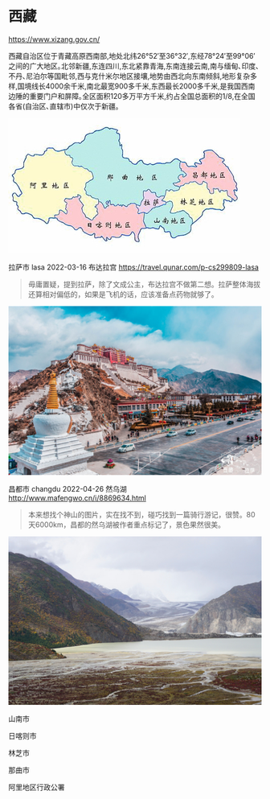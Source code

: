 # 西藏

https://www.xizang.gov.cn/

西藏自治区位于青藏高原西南部,地处北纬26°52′至36°32′,东经78°24′至99°06′之间的广大地区｡北邻新疆,东连四川,东北紧靠青海,东南连接云南,南与缅甸､印度､不丹､尼泊尔等国毗邻,西与克什米尔地区接壤,地势由西北向东南倾斜,地形复杂多样,国境线长4000余千米,南北最宽900多千米,东西最长2000多千米,是我国西南边陲的重要门户和屏障｡全区面积120多万平方千米,约占全国总面积的1/8,在全国各省(自治区､直辖市)中仅次于新疆｡

![西藏](xizang.png)

拉萨市 lasa 2022-03-16 布达拉宫 https://travel.qunar.com/p-cs299809-lasa

> 毋庸置疑，提到拉萨，除了文成公主，布达拉宫不做第二想。拉萨整体海拔还算相对偏低的，如果是飞机的话，应该准备点药物就够了。

![拉萨](lasa.jpeg)

昌都市 changdu 2022-04-26 然乌湖 http://www.mafengwo.cn/i/8869634.html

> 本来想找个神山的图片，实在找不到，碰巧找到一篇骑行游记，很赞。80天6000km，昌都的然乌湖被作者重点标记了，景色果然很美。

![昌都](changdu.jpeg)

山南市

日喀则市

林芝市

那曲市

阿里地区行政公署